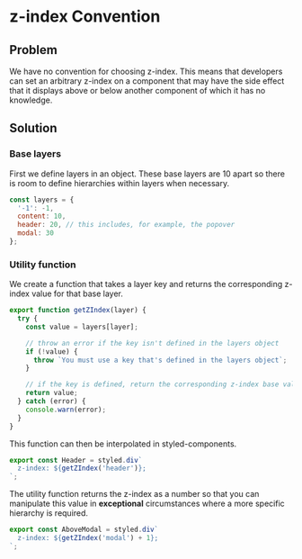 # z-index Convention

## Problem

We have no convention for choosing z-index. This means that developers can set an arbitrary z-index on a component that may have the side effect that it displays above or below another component of which it has no knowledge.

## Solution

### Base layers

First we define layers in an object. These base layers are 10 apart so there is room to define hierarchies within layers when necessary.

```js
const layers = {
  '-1': -1,
  content: 10,
  header: 20, // this includes, for example, the popover
  modal: 30
};
```

### Utility function

We create a function that takes a layer key and returns the corresponding z-index value for that base layer.

```js
export function getZIndex(layer) {
  try {
    const value = layers[layer];

    // throw an error if the key isn't defined in the layers object
    if (!value) {
      throw `You must use a key that's defined in the layers object`;
    }

    // if the key is defined, return the corresponding z-index base value
    return value;
  } catch (error) {
    console.warn(error);
  }
}
```

This function can then be interpolated in styled-components.

```js
export const Header = styled.div`
  z-index: ${getZIndex('header')};
`;
```

The utility function returns the z-index as a number so that you can manipulate this value in **exceptional** circumstances where a more specific hierarchy is required.

```js
export const AboveModal = styled.div`
  z-index: ${getZIndex('modal') + 1};
`;
```
